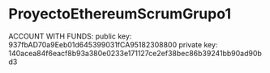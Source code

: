 # ProyectoEthereumScrumGrupo1

ACCOUNT WITH FUNDS:
  public key: 937fbAD70a9Eeb01d645399031fCA95182308800
  private key: 140acea84f6eacf8b93a380e0233e171127ce2ef38bec86b39241bb90ad90bd3
